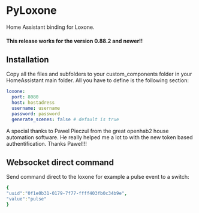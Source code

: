 # PyLoxone
Home Assistant binding for Loxone. 

#### This release works for the version 0.88.2 and newer!!

## Installation
Copy all the files and subfolders to your custom_components folder in your HomeAssistant
main folder. All you have to define is the following section:

```yaml
loxone:
  port: 8080
  host: hostadress
  username: username
  password: password
  generate_scenes: false # default is true
```

A special thanks to Pawel Pieczul from the great openhab2 house automation software. 
He really helped me a lot to with the new token based authentification. Thanks Pawel!!!

## Websocket direct command
Send command direct to the loxone for example a pulse event to a switch:

```yaml
{
"uuid":"0f1e0b31-0179-7f77-ffff403fb0c34b9e",
"value":"pulse"
}
```
